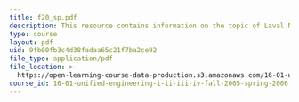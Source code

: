 ```yaml
---
title: f20_sp.pdf
description: This resource contains information on the topic of Laval Nozzle Flows.
type: course
layout: pdf
uid: 9fb00fb3c4d38fadaa65c21f7ba2ce92
file_type: application/pdf
file_location: >-
  https://open-learning-course-data-production.s3.amazonaws.com/16-01-unified-engineering-i-ii-iii-iv-fall-2005-spring-2006/9fb00fb3c4d38fadaa65c21f7ba2ce92_f20_sp.pdf
course_id: 16-01-unified-engineering-i-ii-iii-iv-fall-2005-spring-2006
---
```

